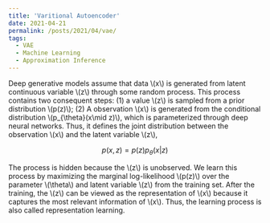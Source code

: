 ```yaml
---
title: 'Varitional Autoencoder'
date: 2021-04-21
permalink: /posts/2021/04/vae/
tags:
  - VAE
  - Machine Learning
  - Approximation Inference
---
```


Deep generative models assume that data \\(x\\) is generated from latent continuous variable \\(z\\) through some random process. This process contains two consequent steps: (1) a value \\(z\\) is sampled from a prior distribution \\(p(z)\\); (2) A observation \\(x\\) is generated from the conditional distribution \\(p_{\theta}(x\mid z)\\), which is parameterized through deep neural networks. Thus, it defines the joint distribution between the observation \\(x\\) and the latent variable \\(z\\),

$$p(x, z) = p(z)p_{\theta}(x|z)$$

The process is hidden because the \\(z\\) is unobserved. We learn this process by maximizing the marginal log-likelihood \\(p(z)\\) over the parameter \\(\theta\\) and latent variable \\(z\\) from the training set. After the training, the \\(z\\) can be viewed as the representation of \\(x\\) because it captures the most relevant information of \\(x\\). Thus, the learning process is also called representation learning.

